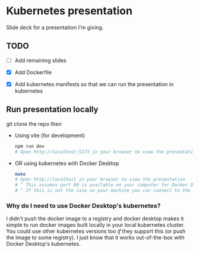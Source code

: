 # Kubernetes presentation

Slide deck for a presentation I'm giving.

## TODO

- [ ] Add remaining slides

- [x] Add Dockerfile

- [x] Add kubernetes manifests so that we can run the presentation in kubernetes

## Run presentation locally

git clone the repo then

* Using vite (for development)

  ```bash
  npm run dev
  # Open http://localhost:5173 in your browser to view the presentation
  ```

* OR using kubernetes with Docker Desktop

  ```bash
  make
  # Open http://localhost in your browser to view the presentation
  # ^ This assumes port 80 is available on your computer for Docker Desktop to bind to
  # ^ If this is not the case on your machine you can connect to the node port instead
  ```

### Why do I need to use Docker Desktop's kubernetes?

I didn't push the docker image to a registry and docker desktop makes it simple to
run docker images built locally in your local kubernetes cluster.
You could use other kubernetes versions too _if_ they support this (or push the image to some registry).
I just know that it works out-of-the-box with Docker Desktop's kubernetes.
